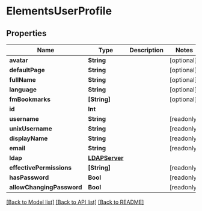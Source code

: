 # ElementsUserProfile

## Properties

Name | Type | Description | Notes
------------ | ------------- | ------------- | -------------
**avatar** | **String** |  | [optional] 
**defaultPage** | **String** |  | [optional] 
**fullName** | **String** |  | [optional] 
**language** | **String** |  | [optional] 
**fmBookmarks** | **[String]** |  | [optional] 
**id** | **Int** |  | 
**username** | **String** |  | [readonly] 
**unixUsername** | **String** |  | [readonly] 
**displayName** | **String** |  | [readonly] 
**email** | **String** |  | [readonly] 
**ldap** | [**LDAPServer**](LDAPServer.md) |  | 
**effectivePermissions** | **[String]** |  | [readonly] 
**hasPassword** | **Bool** |  | [readonly] 
**allowChangingPassword** | **Bool** |  | [readonly] 

[[Back to Model list]](../README.md#documentation-for-models) [[Back to API list]](../README.md#documentation-for-api-endpoints) [[Back to README]](../README.md)


